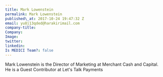 ```yaml
---
title: Mark Lowenstein
permalink: Mark Lowenstein
published\_at: 2017-10-24 19:47:32 Z
email: yu8j13qded@harakirimail.com
company-title: 
Company: 
Image: 
twitter: 
linkedin: 
Is MEDICI Team?: false
---
```


Mark Lowenstein is the Director of Marketing at Merchant Cash and Capital. He is a Guest Contributor at Let's Talk Payments
